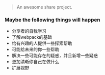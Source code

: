 
> An awesome share project.

### Maybe the following things will happen

* 分享者的自我学习
* 了解webpack的基础
* 给有兴趣的人提供一些探索帮助
* 可能给未来的你一些帮助
* 解决一些可能存在的疑惑，并且新增一些疑惑
* 更加清晰你自己在做什么
* 扩展视野

